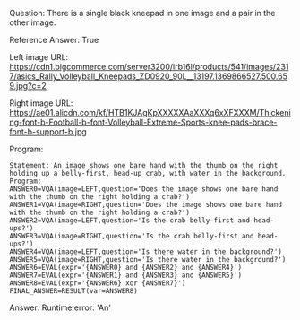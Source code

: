 Question: There is a single black kneepad in one image and a pair in the other image.

Reference Answer: True

Left image URL: https://cdn1.bigcommerce.com/server3200/irb16l/products/541/images/2317/asics_Rally_Volleyball_Kneepads_ZD0920_90L__13197.1369866527.500.659.jpg?c=2

Right image URL: https://ae01.alicdn.com/kf/HTB1KJAgKpXXXXXAaXXXq6xXFXXXM/Thickening-font-b-Football-b-font-Volleyball-Extreme-Sports-knee-pads-brace-font-b-support-b.jpg

Program:

```
Statement: An image shows one bare hand with the thumb on the right holding up a belly-first, head-up crab, with water in the background.
Program:
ANSWER0=VQA(image=LEFT,question='Does the image shows one bare hand with the thumb on the right holding a crab?')
ANSWER1=VQA(image=RIGHT,question='Does the image shows one bare hand with the thumb on the right holding a crab?')
ANSWER2=VQA(image=LEFT,question='Is the crab belly-first and head-ups?')
ANSWER3=VQA(image=RIGHT,question='Is the crab belly-first and head-ups?')
ANSWER4=VQA(image=LEFT,question='Is there water in the background?')
ANSWER5=VQA(image=RIGHT,question='Is there water in the background?')
ANSWER6=EVAL(expr='{ANSWER0} and {ANSWER2} and {ANSWER4}')
ANSWER7=EVAL(expr='{ANSWER1} and {ANSWER3} and {ANSWER5}')
ANSWER8=EVAL(expr='{ANSWER6} xor {ANSWER7}')
FINAL_ANSWER=RESULT(var=ANSWER8)
```
Answer: Runtime error: 'An'

